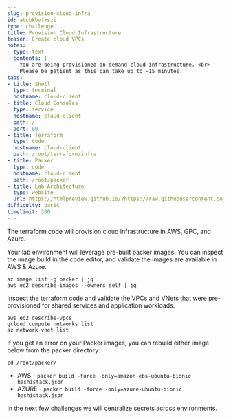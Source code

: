 ```yaml
---
slug: provision-cloud-infra
id: atcbkbvfxszi
type: challenge
title: Provision Cloud Infrastructure
teaser: Create cloud VPCs
notes:
- type: text
  contents: |
    You are being provisioned on-demand cloud infrastructure. <br>
    Please be patient as this can take up to ~15 minutes.
tabs:
- title: Shell
  type: terminal
  hostname: cloud-client
- title: Cloud Consoles
  type: service
  hostname: cloud-client
  path: /
  port: 80
- title: Terraform
  type: code
  hostname: cloud-client
  path: /root/terraform/infra
- title: Packer
  type: code
  hostname: cloud-client
  path: /root/packer
- title: Lab Architecture
  type: website
  url: https://htmlpreview.github.io/?https://raw.githubusercontent.com/hashicorp/field-workshops-consul/blob/master/instruqt-tracks/multi-cloud-service-networking-with-consul/assets/diagrams/diagrams.html
difficulty: basic
timelimit: 300
---
```

The terraform code will provision cloud infrastructure in AWS, GPC, and Azure. <br>

Your lab environment will leverage pre-built packer images.
You can inspect the image build in the code editor, and validate the images are available in AWS & Azure. <br>

```
az image list -g packer | jq
aws ec2 describe-images --owners self | jq
```

Inspect the terraform code and validate the VPCs and VNets that were pre-provisioned for shared services and application workloads. <br>

```
aws ec2 describe-vpcs
gcloud compute networks list
az network vnet list
```

If you get an error on your Packer images, you can rebuild either image below from the packer directory:

```
cd /root/packer/
```

* AWS - `packer build -force -only=amazon-ebs-ubuntu-bionic hashistack.json`
* AZURE - `packer build -force -only=azure-ubuntu-bionic hashistack.json`

In the next few challenges we will centralize secrets across environments.
